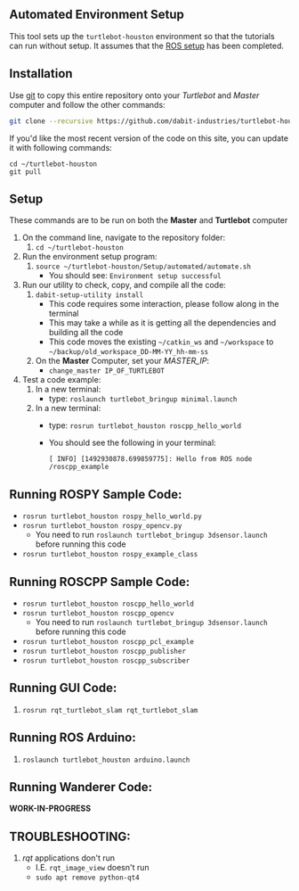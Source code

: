 ## Automated Environment Setup
This tool sets up the `turtlebot-houston` environment so that the tutorials can run without setup. It assumes that the [ROS setup](/Notes/Phase_1/02-Master_Setup.md) has been completed.  

## Installation
Use [git](http://rogerdudler.github.io/git-guide/
) to copy this entire repository onto your *Turtlebot* and *Master* computer and follow the other commands:
```bash
git clone --recursive https://github.com/dabit-industries/turtlebot-houston ~/turtlebot-houston
```

If you'd like the most recent version of the code on this site, you can update it with following commands:
```
cd ~/turtlebot-houston
git pull
```

## Setup
These commands are to be run on both the **Master** and **Turtlebot** computer
1. On the command line, navigate to the repository folder:
    1. `cd ~/turtlebot-houston`
2. Run the environment setup program:
    1. `source ~/turtlebot-houston/Setup/automated/automate.sh`
        * You should see: `Environment setup successful`
3. Run our utility to check, copy, and compile all the code:
    1. `dabit-setup-utility install`
        * This code requires some interaction, please follow along in the terminal
        * This may take a while as it is getting all the dependencies and building all the code
        * This code moves the existing `~/catkin_ws` and `~/workspace` to `~/backup/old_workspace_DD-MM-YY_hh-mm-ss`
    2. On the **Master** Computer, set your *MASTER_IP*:
        * `change_master IP_OF_TURTLEBOT`
4. Test a code example:
    1. In a new terminal:
        * type: `roslaunch turtlebot_bringup minimal.launch`
    2. In a new terminal:
        * type: `rosrun turtlebot_houston roscpp_hello_world`
        * You should see the following in your terminal:
        
            ```
            [ INFO] [1492930878.699859775]: Hello from ROS node /roscpp_example
            ```

## Running ROSPY Sample Code:
* `rosrun turtlebot_houston rospy_hello_world.py`
* `rosrun turtlebot_houston rospy_opencv.py`
    * You need to run `roslaunch turtlebot_bringup 3dsensor.launch` before running this code
* `rosrun turtlebot_houston rospy_example_class`

## Running ROSCPP Sample Code:
* `rosrun turtlebot_houston roscpp_hello_world`
* `rosrun turtlebot_houston roscpp_opencv`
    * You need to run `roslaunch turtlebot_bringup 3dsensor.launch` before running this code
* `rosrun turtlebot_houston roscpp_pcl_example`
* `rosrun turtlebot_houston roscpp_publisher`
* `rosrun turtlebot_houston roscpp_subscriber`

## Running GUI Code:
1. `rosrun rqt_turtlebot_slam rqt_turtlebot_slam`

## Running ROS Arduino:
1. `roslaunch turtlebot_houston arduino.launch`

## Running Wanderer Code:
**WORK-IN-PROGRESS**

## TROUBLESHOOTING:
1. *rqt* applications don't run
    * I.E. `rqt_image_view` doesn't run
    * `sudo apt remove python-qt4`
